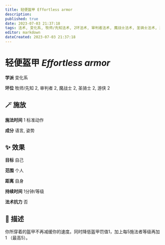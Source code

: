 ```yaml
---
title: 轻便盔甲 Effortless armor
description: 
published: true
date: 2023-07-03 21:37:18
tags: 法术, 变化系, 牧师/先知法术, 2环法术, 审判者法术, 魔战士法术, 圣骑士法术, 游侠法术
editor: markdown
dateCreated: 2023-07-03 21:37:18
---
```


# **轻便盔甲** *Effortless armor*

**学派** 变化系 

**环位** 牧师/先知 2, 审判者 2, 魔战士 2, 圣骑士 2, 游侠 2

## 🪄 施放

**施法时间** 1 标准动作

**成分** 语言, 姿势

## ✨ 效果 

**目标** 自己 

**范围** 个人

**距离** 自身  

**持续时间** 1分钟/等级 

**法术抗力** 否

## 📖 描述

你所穿着的盔甲不再减缓你的速度。同时降低盔甲罚值1，加上每5施法者等级再加1 （最高5）。
    